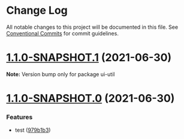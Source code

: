 # Change Log

All notable changes to this project will be documented in this file.
See [Conventional Commits](https://conventionalcommits.org) for commit guidelines.

# [1.1.0-SNAPSHOT.1](https://github.com/shepherd-dc/lerna-demo/compare/v1.1.0-SNAPSHOT.0...v1.1.0-SNAPSHOT.1) (2021-06-30)

**Note:** Version bump only for package ui-util





# [1.1.0-SNAPSHOT.0](https://github.com/shepherd-dc/lerna-demo/compare/v1.0.1-SNAPSHOT.1...v1.1.0-SNAPSHOT.0) (2021-06-30)


### Features

* test ([979b1b3](https://github.com/shepherd-dc/lerna-demo/commit/979b1b3607da7b357719c233e89857aa452003ab))

